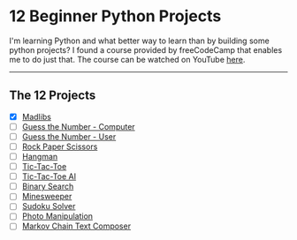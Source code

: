 # 12 Beginner Python Projects

I'm learning Python and what better way to learn than by building some python projects? I found a course provided by freeCodeCamp that enables me to do just that. The course can be watched on YouTube [here](https://www.youtube.com/watch?v=8ext9G7xspg).

---
## **The 12 Projects**

- [x] [Madlibs](./madlibs)
- [ ] [Guess the Number - Computer](./guess-the-number-computer)
- [ ] [Guess the Number - User](./guess-the-number-user)
- [ ] [Rock Paper Scissors](./rock-paper-scissors)
- [ ] [Hangman](./hangman)
- [ ] [Tic-Tac-Toe](./tic-tac-toe)
- [ ] [Tic-Tac-Toe AI](./tic-tac-toe-ai)
- [ ] [Binary Search](./binary-search)
- [ ] [Minesweeper](./minesweeper)
- [ ] [Sudoku Solver](./sudoku-solver)
- [ ] [Photo Manipulation](./photo-manipulation)
- [ ] [Markov Chain Text Composer](./markov-chain-text-composer)